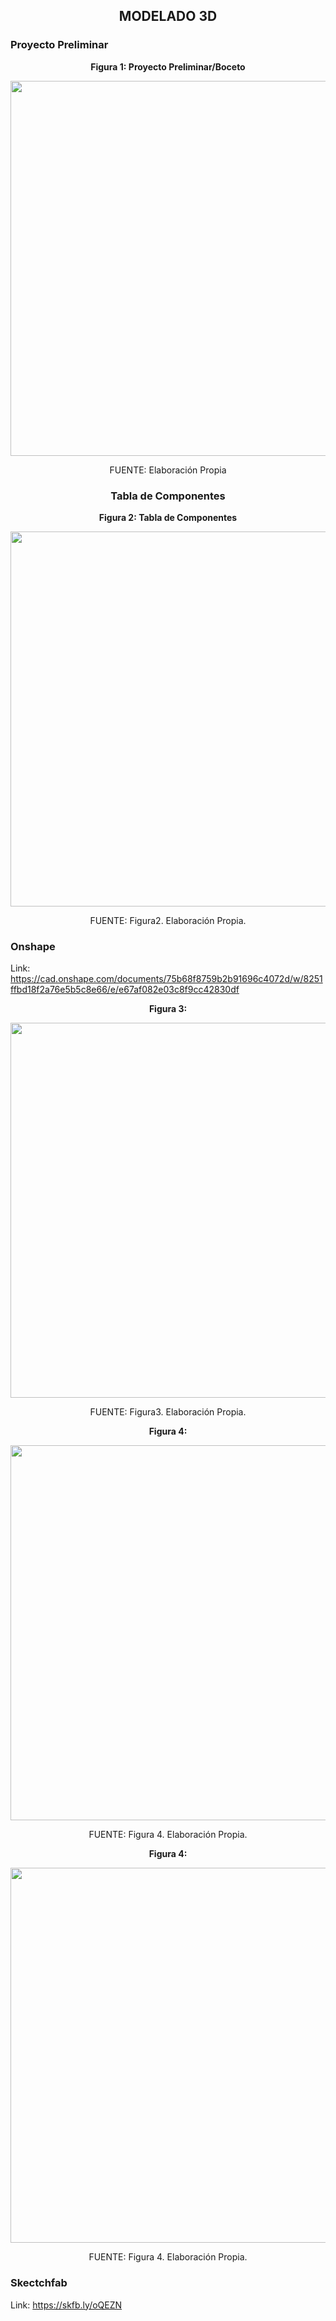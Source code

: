 ## <p align=center>MODELADO 3D</p>

### Proyecto Preliminar 

<p align="center"><strong>Figura 1: Proyecto Preliminar/Boceto</strong></p>

<p align="center"><img src="https://github.com/stephany-toribio/Repositorio-BioTech/blob/main/Imagenes/plano.jpg" width="600" style="margin: auto;"></p>

<p align="center" class="note text-center note-white">FUENTE: Elaboración Propia</p>

### <p align=center>Tabla de Componentes</p>

<p align="center"><strong>Figura 2: Tabla de Componentes</strong></p>

<p align="center"><img src="https://github.com/stephany-toribio/Repositorio-BioTech/blob/main/Imagenes/componentes.png" width="600" style="margin: auto;"></p>

<p align="center" class="note text-center note-white">FUENTE: Figura2. Elaboración Propia.</p>

### Onshape

Link: https://cad.onshape.com/documents/75b68f8759b2b91696c4072d/w/8251ffbd18f2a76e5b5c8e66/e/e67af082e03c8f9cc42830df 

<p align="center"><strong>Figura 3:</strong></p>

<p align="center"><img src="https://github.com/stephany-toribio/Repositorio-BioTech/blob/main/Imagenes/WhatsApp%20Image%202024-02-07%20at%207.05.27%20AM.jpeg" width="600" style="margin: auto;"></p>

<p align="center" class="note text-center note-white">FUENTE: Figura3. Elaboración Propia.</p>

<p align="center"><strong>Figura 4:</strong></p>

<p align="center"><img src="https://github.com/stephany-toribio/Repositorio-BioTech/blob/main/Imagenes/WhatsApp%20Image%202024-02-07%20at%207.08.34%20AM.jpeg" width="600" style="margin: auto;"></p>

<p align="center" class="note text-center note-white">FUENTE: Figura 4. Elaboración Propia.</p>

<p align="center"><strong>Figura 4:</strong></p>

<p align="center"><img src="https://github.com/stephany-toribio/Repositorio-BioTech/blob/main/Imagenes/WhatsApp%20Image%202024-02-07%20at%207.07.56%20AM.jpeg" width="600" style="margin: auto;"></p>

<p align="center" class="note text-center note-white">FUENTE: Figura 4. Elaboración Propia.</p>

### Skectchfab

Link: https://skfb.ly/oQEZN




